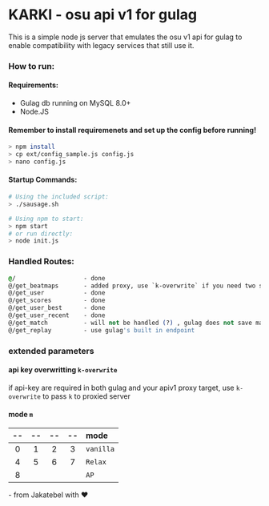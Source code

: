 # KARKI - osu api v1 for gulag

This is a simple node js server that emulates the osu v1 api for gulag to enable compatibility with legacy services that still use it.

### How to run:
#### Requirements:
- Gulag db running on MySQL 8.0+
- Node.JS


#### Remember to install requiremenets and set up the config before running!
```sh
> npm install
> cp ext/config_sample.js config.js
> nano config.js
```
#### Startup Commands:
```sh
# Using the included script:
> ./sausage.sh

# Using npm to start:
> npm start
# or run directly:
> node init.js
```

### Handled Routes:
```css
@/                   - done
@/get_beatmaps       - added proxy, use `k-overwrite` if you need two seprate api key for gulag and proxy destination.
@/get_user           - done
@/get_scores         - done
@/get_user_best      - done
@/get_user_recent    - done
@/get_match          - will not be handled (?) , gulag does not save matches after they finish.
@/get_replay         - use gulag's built in endpoint
```
### extended parameters
#### api key overwritting `k-overwrite`
if api-key are required in both gulag and your apiv1 proxy target, use `k-overwrite` to pass `k` to proxied server
#### mode `m`
|--|--|--|--|mode|
|:--:|:--:|:--:|:--:|:--|
0 | 1 | 2 | 3 |`vanilla`
4 | 5 | 6 | 7 |`Relax`
8 | | | | `AP`

\- from Jakatebel with ♥
